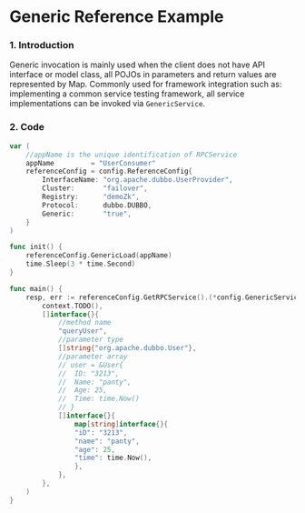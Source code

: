 # Generic Reference Example

### 1. Introduction

Generic invocation is mainly used when the client does not have API interface or model class, all POJOs in parameters
and return values are represented by Map. Commonly used for framework integration such as: implementing a common service
testing framework, all service implementations can be invoked via
`GenericService`.

### 2. Code

```go
var ( 
    //appName is the unique identification of RPCService 
    appName         = "UserConsumer"
    referenceConfig = config.ReferenceConfig{
        InterfaceName: "org.apache.dubbo.UserProvider",
        Cluster:       "failover",
        Registry:      "demoZk",
        Protocol:      dubbo.DUBBO,
        Generic:       "true",
    }
)

func init() {
    referenceConfig.GenericLoad(appName)
    time.Sleep(3 * time.Second)
}

func main() {
    resp, err := referenceConfig.GetRPCService().(*config.GenericService).Invoke(
    	context.TODO(),
    	[]interface{}{
    		//method name
    		"queryUser",
    		//parameter type
    		[]string{"org.apache.dubbo.User"},
    		//parameter array
            // user = &User{
            //  ID: "3213",
            //  Name: "panty",
            //  Age: 25,
            //  Time: time.Now()
            // } 
            []interface{}{
                map[string]interface{}{
                "iD": "3213",
                "name": "panty",
                "age": 25,
                "time": time.Now(),
                },
            },
    	},
    )
}

```